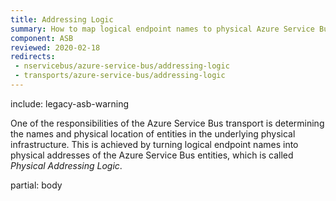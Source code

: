 ```yaml
---
title: Addressing Logic
summary: How to map logical endpoint names to physical Azure Service Bus addresses
component: ASB
reviewed: 2020-02-18
redirects:
 - nservicebus/azure-service-bus/addressing-logic
 - transports/azure-service-bus/addressing-logic
---
```


include: legacy-asb-warning


One of the responsibilities of the Azure Service Bus transport is determining the names and physical location of entities in the underlying physical infrastructure. This is achieved by turning logical endpoint names into physical addresses of the Azure Service Bus entities, which is called *Physical Addressing Logic*.

partial: body